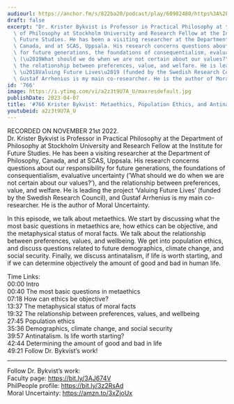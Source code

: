 ```yaml
---
audiourl: https://anchor.fm/s/822ba20/podcast/play/60982480/https%3A%2F%2Fd3ctxlq1ktw2nl.cloudfront.net%2Fstaging%2F2022-10-21%2Fa09bcb93-90af-c03f-4cdf-1a874b81c6fa.m4a
draft: false
excerpt: "Dr. Krister Bykvist is Professor in Practical Philosophy at the Department\
  \ of Philosophy at Stockholm University and Research Fellow at the Institute for\
  \ Future Studies. He has been a visiting researcher at the Department of Philosophy,\
  \ Canada, and at SCAS, Uppsala. His research concerns questions about our responsibility\
  \ for future generations, the foundations of consequentialism, evaluative uncertainty\
  \ (\u2019What should we do when we are not certain about our values?\u2019), and\
  \ the relationship between preferences, value, and welfare. He is leading the project\
  \ \u2018Valuing Future Lives\u2019 (funded by the Swedish Research Council), and\
  \ Gustaf Arrhenius is my main co-researcher. He is the author of Moral Uncertainty."
id: '766'
image: https://i.ytimg.com/vi/a2z3t9U7A_U/maxresdefault.jpg
publishDate: 2023-04-07
title: '#766 Krister Bykvist: Metaethics, Population Ethics, and Antinatalism'
youtubeid: a2z3t9U7A_U
---
```

<div class="timelinks">

RECORDED ON NOVEMBER 21st 2022.  
Dr. Krister Bykvist is Professor in Practical Philosophy at the Department of Philosophy at Stockholm University and Research Fellow at the Institute for Future Studies. He has been a visiting researcher at the Department of Philosophy, Canada, and at SCAS, Uppsala. His research concerns questions about our responsibility for future generations, the foundations of consequentialism, evaluative uncertainty (’What should we do when we are not certain about our values?’), and the relationship between preferences, value, and welfare. He is leading the project ‘Valuing Future Lives’ (funded by the Swedish Research Council), and Gustaf Arrhenius is my main co-researcher. He is the author of Moral Uncertainty.

In this episode, we talk about metaethics. We start by discussing what the most basic questions in metaethics are, how ethics can be objective, and the metaphysical status of moral facts. We talk about the relationship between preferences, values, and wellbeing. We get into population ethics, and discuss questions related to future demographics, climate change, and social security. Finally, we discuss antinatalism, if life is worth starting, and if we can determine objectively the amount of good and bad in human life.

Time Links:  
<time>00:00</time> Intro  
<time>00:40</time> The most basic questions in metaethics  
<time>07:18</time> How can ethics be objective?  
<time>13:37</time> The metaphysical status of moral facts  
<time>19:32</time> The relationship between preferences, values, and wellbeing  
<time>27:45</time> Population ethics  
<time>35:36</time> Demographics, climate change, and social security  
<time>39:57</time> Antinatalism. Is life worth starting?  
<time>42:44</time> Determining the amount of good and bad in life  
<time>49:21</time> Follow Dr. Bykvist’s work!

---

Follow Dr. Bykvist’s work:  
Faculty page: https://bit.ly/3AJ674V  
PhilPeople profile: https://bit.ly/3z2RsAd  
Moral Uncertainty: https://amzn.to/3xZjoUx
</div>

